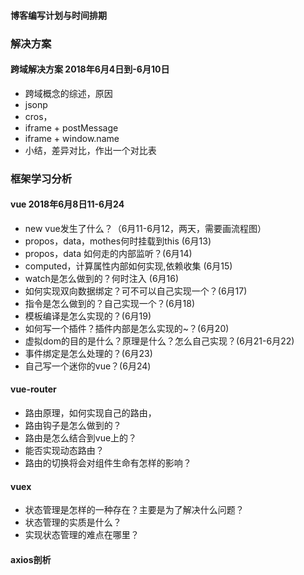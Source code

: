 #### 博客编写计划与时间排期


### 解决方案

#### 跨域解决方案 2018年6月4日到-6月10日
* 跨域概念的综述，原因
* jsonp
* cros，
* iframe + postMessage
* iframe + window.name
* 小结，差异对比，作出一个对比表


### 框架学习分析
#### vue 2018年6月8日11-6月24
* new vue发生了什么？（6月11-6月12，两天，需要画流程图）
* propos，data，mothes何时挂载到this (6月13)
* propos，data 如何走的内部监听？(6月14)
* computed，计算属性内部如何实现,依赖收集 (6月15)
* watch是怎么做到的？何时注入 (6月16)
* 如何实现双向数据绑定？可不可以自己实现一个？(6月17)
* 指令是怎么做到的？自己实现一个？(6月18)
* 模板编译是怎么实现的？(6月19)
* 如何写一个插件？插件内部是怎么实现的~？(6月20)
* 虚拟dom的目的是什么？原理是什么？怎么自己实现？(6月21-6月22)
* 事件绑定是怎么处理的？(6月23)
* 自己写一个迷你的vue？(6月24)

#### vue-router
* 路由原理，如何实现自己的路由，
* 路由钩子是怎么做到的？
* 路由是怎么结合到vue上的？
* 能否实现动态路由？
* 路由的切换将会对组件生命有怎样的影响？

#### vuex
* 状态管理是怎样的一种存在？主要是为了解决什么问题？
* 状态管理的实质是什么？
* 实现状态管理的难点在哪里？

#### axios剖析